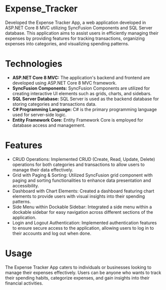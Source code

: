 # Expense_Tracker 
Developed the Expense Tracker App, a web application developed in ASP.NET Core 8 MVC utilizing SyncFusion Components and SQL Server database. This application aims to assist users in efficiently managing their expenses by providing features for tracking transactions, organizing expenses into categories, and visualizing spending patterns.

# Technologies
* **ASP.NET Core 8 MVC:** The application's backend and frontend are developed using ASP.NET Core 8 MVC framework.
* **SyncFusion Components:** SyncFusion Components are utilized for creating interactive UI elements such as grids, charts, and sidebars.
* **SQL Server Database:** SQL Server is used as the backend database for storing categories and transactions data.
* **C# Programming Language:** C# is the primary programming language used for server-side logic.
* **Entity Framework Core:** Entity Framework Core is employed for database access and management.

# Features
* CRUD Operations: Implemented CRUD (Create, Read, Update, Delete) operations for both categories and transactions to allow users to manage their data effectively.
* Grid with Paging & Sorting: Utilized SyncFusion grid component with paging and sorting functionalities to enhance data presentation and accessibility.
* Dashboard with Chart Elements: Created a dashboard featuring chart elements to provide users with visual insights into their spending patterns.
* Side Menu within Dockable Sidebar: Integrated a side menu within a dockable sidebar for easy navigation across different sections of the application.
* Login and Logout Authentication: Implemented authentication features to ensure secure access to the application, allowing users to log in to their accounts and log out when done.
  
# Usage
The Expense Tracker App caters to individuals or businesses looking to manage their expenses effectively. Users can be anyone who wants to track their spending habits, categorize expenses, and gain insights into their financial activities.

